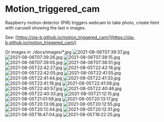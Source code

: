 # Motion_triggered_cam
Raspberry motion detector (PIR) triggers webcam to take photo, create html with carusell showing the last n images.

See: [https://ola-b.github.io/motion_triggered_cam/](https://ola-b.github.io/motion_triggered_cam/)


Or images in ./docs/images/*.jpg
![2021-08-06T07:39:37.jpg](https://github.com/Ola-B/motion_triggered_cam/blob/main/docs/images/2021-08-06T07:39:37.jpg "2021-08-06T07:39:37.jpg")
![2021-08-06T07:39:26.jpg](https://github.com/Ola-B/motion_triggered_cam/blob/main/docs/images/2021-08-06T07:39:26.jpg "2021-08-06T07:39:26.jpg")
![2021-08-06T07:39:15.jpg](https://github.com/Ola-B/motion_triggered_cam/blob/main/docs/images/2021-08-06T07:39:15.jpg "2021-08-06T07:39:15.jpg")
![2021-08-06T07:39:05.jpg](https://github.com/Ola-B/motion_triggered_cam/blob/main/docs/images/2021-08-06T07:39:05.jpg "2021-08-06T07:39:05.jpg")
![2021-08-06T07:38:51.jpg](https://github.com/Ola-B/motion_triggered_cam/blob/main/docs/images/2021-08-06T07:38:51.jpg "2021-08-06T07:38:51.jpg")
![2021-08-05T22:42:27.jpg](https://github.com/Ola-B/motion_triggered_cam/blob/main/docs/images/2021-08-05T22:42:27.jpg "2021-08-05T22:42:27.jpg")
![2021-08-05T22:42:16.jpg](https://github.com/Ola-B/motion_triggered_cam/blob/main/docs/images/2021-08-05T22:42:16.jpg "2021-08-05T22:42:16.jpg")
![2021-08-05T22:42:05.jpg](https://github.com/Ola-B/motion_triggered_cam/blob/main/docs/images/2021-08-05T22:42:05.jpg "2021-08-05T22:42:05.jpg")
![2021-08-05T22:41:55.jpg](https://github.com/Ola-B/motion_triggered_cam/blob/main/docs/images/2021-08-05T22:41:55.jpg "2021-08-05T22:41:55.jpg")
![2021-08-05T22:41:44.jpg](https://github.com/Ola-B/motion_triggered_cam/blob/main/docs/images/2021-08-05T22:41:44.jpg "2021-08-05T22:41:44.jpg")
![2021-08-05T22:41:33.jpg](https://github.com/Ola-B/motion_triggered_cam/blob/main/docs/images/2021-08-05T22:41:33.jpg "2021-08-05T22:41:33.jpg")
![2021-08-05T22:41:19.jpg](https://github.com/Ola-B/motion_triggered_cam/blob/main/docs/images/2021-08-05T22:41:19.jpg "2021-08-05T22:41:19.jpg")
![2021-08-05T22:41:08.jpg](https://github.com/Ola-B/motion_triggered_cam/blob/main/docs/images/2021-08-05T22:41:08.jpg "2021-08-05T22:41:08.jpg")
![2021-08-05T22:40:57.jpg](https://github.com/Ola-B/motion_triggered_cam/blob/main/docs/images/2021-08-05T22:40:57.jpg "2021-08-05T22:40:57.jpg")
![2021-08-05T22:40:46.jpg](https://github.com/Ola-B/motion_triggered_cam/blob/main/docs/images/2021-08-05T22:40:46.jpg "2021-08-05T22:40:46.jpg")
![2021-08-05T22:40:33.jpg](https://github.com/Ola-B/motion_triggered_cam/blob/main/docs/images/2021-08-05T22:40:33.jpg "2021-08-05T22:40:33.jpg")
![2021-08-05T21:12:15.jpg](https://github.com/Ola-B/motion_triggered_cam/blob/main/docs/images/2021-08-05T21:12:15.jpg "2021-08-05T21:12:15.jpg")
![2021-08-05T21:01:59.jpg](https://github.com/Ola-B/motion_triggered_cam/blob/main/docs/images/2021-08-05T21:01:59.jpg "2021-08-05T21:01:59.jpg")
![2021-08-05T20:13:17.jpg](https://github.com/Ola-B/motion_triggered_cam/blob/main/docs/images/2021-08-05T20:13:17.jpg "2021-08-05T20:13:17.jpg")
![2021-08-05T20:13:06.jpg](https://github.com/Ola-B/motion_triggered_cam/blob/main/docs/images/2021-08-05T20:13:06.jpg "2021-08-05T20:13:06.jpg")
![2021-08-05T20:12:55.jpg](https://github.com/Ola-B/motion_triggered_cam/blob/main/docs/images/2021-08-05T20:12:55.jpg "2021-08-05T20:12:55.jpg")
![2021-08-05T20:12:44.jpg](https://github.com/Ola-B/motion_triggered_cam/blob/main/docs/images/2021-08-05T20:12:44.jpg "2021-08-05T20:12:44.jpg")
![2021-08-05T20:12:31.jpg](https://github.com/Ola-B/motion_triggered_cam/blob/main/docs/images/2021-08-05T20:12:31.jpg "2021-08-05T20:12:31.jpg")
![2021-08-05T19:47:04.jpg](https://github.com/Ola-B/motion_triggered_cam/blob/main/docs/images/2021-08-05T19:47:04.jpg "2021-08-05T19:47:04.jpg")
![2021-08-05T19:22:25.jpg](https://github.com/Ola-B/motion_triggered_cam/blob/main/docs/images/2021-08-05T19:22:25.jpg "2021-08-05T19:22:25.jpg")
